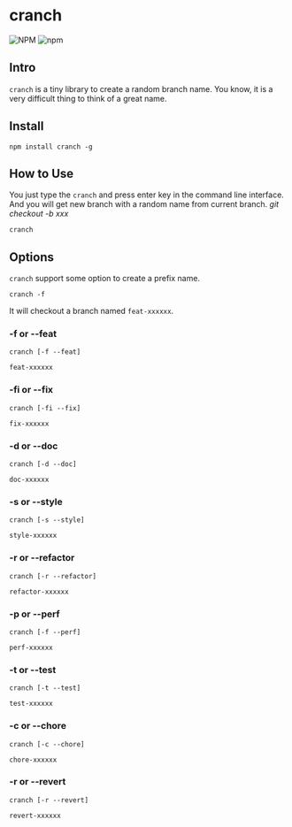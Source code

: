 # cranch

![NPM](https://img.shields.io/npm/l/cranch?color=blue&style=flat-square) ![npm](https://img.shields.io/npm/v/cranch?color=blue&style=flat-square)

## Intro

`cranch` is a tiny library to create a random branch name. You know, it is a very difficult thing to think of a great name.

## Install

```shell
npm install cranch -g
```

## How to Use

You just type the `cranch` and press enter key in the command line interface. And you will get new branch with a random name from current branch. _git checkout -b xxx_

```shell
cranch
```

## Options

`cranch` support some option to create a prefix name.

```shell
cranch -f
```

It will checkout a branch named `feat-xxxxxx`.

### -f or --feat

```shell
cranch [-f --feat]
```

`feat-xxxxxx`

### -fi or --fix

```shell
cranch [-fi --fix]
```

`fix-xxxxxx`

### -d or --doc

```shell
cranch [-d --doc]
```

`doc-xxxxxx`

### -s or --style

```shell
cranch [-s --style]
```

`style-xxxxxx`

### -r or --refactor

```shell
cranch [-r --refactor]
```

`refactor-xxxxxx`

### -p or --perf

```shell
cranch [-f --perf]
```

`perf-xxxxxx`

### -t or --test

```shell
cranch [-t --test]
```

`test-xxxxxx`

### -c or --chore

```shell
cranch [-c --chore]
```

`chore-xxxxxx`

### -r or --revert

```shell
cranch [-r --revert]
```

`revert-xxxxxx`
